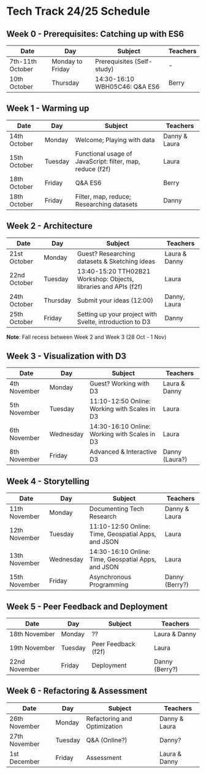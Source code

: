 # Tech Track 24/25 Schedule

## Week 0 - Prerequisites: Catching up with ES6

| Date             | Day              | Subject                       | Teachers |
| ---------------- | ---------------- | ----------------------------- | -------- |
| 7th-11th October | Monday to Friday | Prerequisites (Self-study)    | -        |
| 10th October     | Thursday         | 14:30-16:10 WBH05C46: Q&A ES6 | Berry    |

## Week 1 - Warming up

| Date         | Day     | Subject                                                   | Teachers      |
| ------------ | ------- | --------------------------------------------------------- | ------------- |
| 14th October | Monday  | Welcome; Playing with data                                | Danny & Laura |
| 15th October | Tuesday | Functional usage of JavaScript: filter, map, reduce (f2f) | Laura         |
| 18th October | Friday  | Q&A ES6                                                   | Berry         |
| 18th October | Friday  | Filter, map, reduce; Researching datasets                 | Danny         |

## Week 2 - Architecture

| Date         | Day      | Subject                                                          | Teachers      |
| ------------ | -------- | ---------------------------------------------------------------- | ------------- |
| 21st October | Monday   | Guest? Researching datasets & Sketching ideas                    | Laura & Danny |
| 22nd October | Tuesday  | 13:40-15:20 TTH02B21 Workshop: Objects, libraries and APIs (f2f) | Laura         |
| 24th October | Thursday | Submit your ideas (12:00)                                        | Danny, Laura  |
| 25th October | Friday   | Setting up your project with Svelte, introduction to D3          | Danny         |

**Note**: Fall recess between Week 2 and Week 3 (28 Oct - 1 Nov)

## Week 3 - Visualization with D3

| Date         | Day       | Subject                                       | Teachers       |
| ------------ | --------- | --------------------------------------------- | -------------- |
| 4th November | Monday    | Guest? Working with D3                        | Laura & Danny  |
| 5th November | Tuesday   | 11:10-12:50 Online: Working with Scales in D3 | Laura          |
| 6th November | Wednesday | 14:30-16:10 Online: Working with Scales in D3 | Laura          |
| 8th November | Friday    | Advanced & Interactive D3                     | Danny (Laura?) |

## Week 4 - Storytelling

| Date          | Day       | Subject                                             | Teachers       |
| ------------- | --------- | --------------------------------------------------- | -------------- |
| 11th November | Monday    | Documenting Tech Research                           | Danny & Laura  |
| 12th November | Tuesday   | 11:10-12:50 Online: Time, Geospatial Apps, and JSON | Laura          |
| 13th November | Wednesday | 14:30-16:10 Online: Time, Geospatial Apps, and JSON | Laura          |
| 15th November | Friday    | Asynchronous Programming                            | Danny (Berry?) |

## Week 5 - Peer Feedback and Deployment

| Date          | Day     | Subject             | Teachers       |
| ------------- | ------- | ------------------- | -------------- |
| 18th November | Monday  | ??                  | Laura & Danny  |
| 19th November | Tuesday | Peer Feedback (f2f) | Laura          |
| 22nd November | Friday  | Deployment          | Danny (Berry?) |

## Week 6 - Refactoring & Assessment

| Date          | Day     | Subject                      | Teachers      |
| ------------- | ------- | ---------------------------- | ------------- |
| 26th November | Monday  | Refactoring and Optimization | Danny & Laura |
| 27th November | Tuesday | Q&A (Online?)                | Danny?        |
| 1st December  | Friday  | Assessment                   | Laura & Danny |

